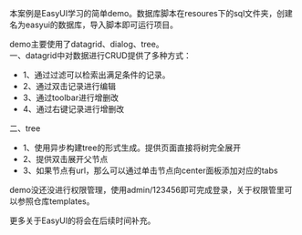 本案例是EasyUI学习的简单demo。数据库脚本在resoures下的sql文件夹，创建名为easyui的数据库，导入脚本即可运行项目。  
  
demo主要使用了datagrid、dialog、tree。  
一、datagrid中对数据进行CRUD提供了多种方式：  
- 1、通过过滤可以检索出满足条件的记录。
- 2、通过双击记录进行编辑
- 3、通过toolbar进行增删改
- 4、通过右键记录进行增删改  

二、tree 
- 1、使用异步构建tree的形式生成。提供页面直接将树完全展开  
- 2、提供双击展开父节点
- 3、如果节点有url，那么可以通过单击节点向center面板添加对应的tabs  

demo没还没进行权限管理，使用admin/123456即可完成登录，关于权限管里可以参照仓库templates。  
  
更多关于EasyUI的将会在后续时间补充。
